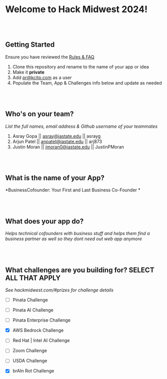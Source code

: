 # Welcome to Hack Midwest 2024!
<br /> <br />

## Getting Started
Ensure you have reviewed the [Rules & FAQ](https://hackmidwest.com/#faq)
1. Clone this repository and rename to the name of your app or idea
2. Make it **private**
3. Add pr@kcitp.com as a user
4. Populate the Team, App & Challenges info below and update as needed

<br /><br />

## Who's on your team?
*List the full names,  email address & Github username of your teammates*

1.   Asray Gopa     || asray@iastate.edu      || asrayg
2.   Arjun Patel    || anpatel@iastate.edu    || arj873
3.   Justin Moran   || jmoran0@iastate.edu    || JustinPMoran
  
<br /><br />


## What is the name of your App?
*BusinessCofounder: Your First and Last Business Co-Founder *

<br /><br />

## What does your app do?
*Helps technical cofounders with business stuff and helps them find a business partner as well so they dont need out web app anymore*

<br /><br />


## What challenges are you building for? SELECT ALL THAT APPLY
*See hackmidwest.com/#prizes for challenge details*
- [ ]  Pinata Challenge
- [ ]  Pinata AI Challenge
- [ ]  Pinata Enterprise Challenge
- [X]  AWS Bedrock Challenge
- [ ]  Red Hat | Intel AI Challenge
- [ ]  Zoom Challenge
- [ ]  USDA Challenge
- [X]  brAIn Rot Challenge


<br /><br />
